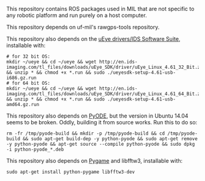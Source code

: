 This repository contains ROS packages used in MIL that are
not specific to any robotic platform and run purely on a
host computer.

This repository depends on uf-mil's rawgps-tools repository.

This repository also depends on the
[uEye drivers/IDS Software Suite](http://en.ids-imaging.com/download-ueye.html),
installable with:

    # for 32 bit OS:
    mkdir ~/ueye && cd ~/ueye && wget http://en.ids-imaging.com/tl_files/downloads/uEye_SDK/driver/uEye_Linux_4.61_32_Bit.zip && unzip * && chmod +x *.run && sudo ./ueyesdk-setup-4.61-usb-i686.gz.run
    # for 64 bit OS:
    mkdir ~/ueye && cd ~/ueye && wget http://en.ids-imaging.com/tl_files/downloads/uEye_SDK/driver/uEye_Linux_4.61_64_Bit.zip && unzip * && chmod +x *.run && sudo ./ueyesdk-setup-4.61-usb-amd64.gz.run

This repository also depends on [PyODE](http://pyode.sourceforge.net/),
but the version in Ubuntu 14.04 seems to be broken. Oddly, building it
from source works. Run this to do so:

    rm -fr /tmp/pyode-build && mkdir -p /tmp/pyode-build && cd /tmp/pyode-build && sudo apt-get build-dep -y python-pyode && sudo apt-get remove -y python-pyode && apt-get source --compile python-pyode && sudo dpkg -i python-pyode_*.deb

This repository also depends on [Pygame](http://www.pygame.org/)
and libfftw3, installable with:

    sudo apt-get install python-pygame libfftw3-dev
